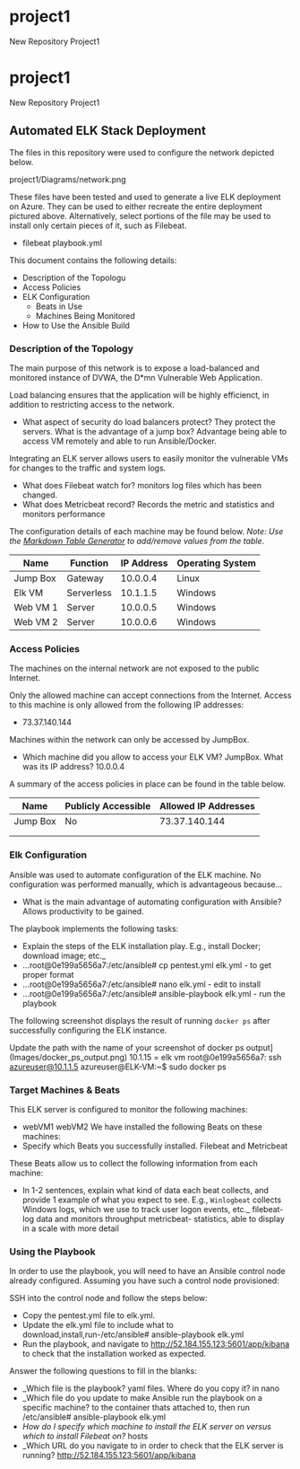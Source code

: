 # project1
New Repository Project1
# project1
New Repository Project1
## Automated ELK Stack Deployment

The files in this repository were used to configure the network depicted below.

project1/Diagrams/network.png

These files have been tested and used to generate a live ELK deployment on Azure. They can be used to either recreate the entire deployment pictured above. Alternatively, select portions of the file may be used to install only certain pieces of it, such as Filebeat.

  - filebeat playbook.yml

This document contains the following details:
- Description of the Topologu
- Access Policies
- ELK Configuration
  - Beats in Use
  - Machines Being Monitored
- How to Use the Ansible Build


### Description of the Topology

The main purpose of this network is to expose a load-balanced and monitored instance of DVWA, the D*mn Vulnerable Web Application.

Load balancing ensures that the application will be highly efficienct, in addition to restricting access to the network.
-  What aspect of security do load balancers protect? They protect the servers. What is the advantage of a jump box? Advantage being able to access VM remotely and able to run Ansible/Docker.

Integrating an ELK server allows users to easily monitor the vulnerable VMs for changes to the traffic and system logs.
- What does Filebeat watch for? monitors log files which has been changed.
- What does Metricbeat record? Records the metric and statistics and monitors performance

The configuration details of each machine may be found below.
_Note: Use the [Markdown Table Generator](http://www.tablesgenerator.com/markdown_tables) to add/remove values from the table_.

| Name     | Function  | IP Address | Operating System |
|----------|---------- |------------|------------------|
| Jump Box | Gateway   | 10.0.0.4   | Linux            |
| Elk VM   | Serverless| 10.1.1.5   | Windows          |
| Web VM 1 | Server    | 10.0.0.5   | Windows          |
| Web VM 2 | Server    | 10.0.0.6   | Windows          |


### Access Policies

The machines on the internal network are not exposed to the public Internet. 

Only the allowed machine can accept connections from the Internet. Access to this machine is only allowed from the following IP addresses:
- 73.37.140.144

Machines within the network can only be accessed by JumpBox.
- Which machine did you allow to access your ELK VM? JumpBox. What was its IP address? 10.0.0.4

A summary of the access policies in place can be found in the table below.

| Name     | Publicly Accessible | Allowed IP Addresses |
|----------|---------------------|----------------------|
| Jump Box |     No              | 73.37.140.144        |
|          |                     |                      |
|          |                     |                      |


### Elk Configuration

Ansible was used to automate configuration of the ELK machine. No configuration was performed manually, which is advantageous because...
- What is the main advantage of automating configuration with Ansible? Allows productivity to be gained.

The playbook implements the following tasks:
- Explain the steps of the ELK installation play. E.g., install Docker; download image; etc._
- ...root@0e199a5656a7:/etc/ansible# cp pentest.yml elk.yml	- to get proper format
- ...root@0e199a5656a7:/etc/ansible# nano elk.yml		- edit to install
- ...root@0e199a5656a7:/etc/ansible# ansible-playbook elk.yml	- run the playbook
	

The following screenshot displays the result of running `docker ps` after successfully configuring the ELK instance.

Update the path with the name of your screenshot of docker ps output](Images/docker_ps_output.png)
	10.1.15	= elk vm
root@0e199a5656a7: ssh azureuser@10.1.1.5
azureuser@ELK-VM:~$ sudo docker ps


### Target Machines & Beats

This ELK server is configured to monitor the following machines:
- webVM1 webVM2
We have installed the following Beats on these machines:
- Specify which Beats you successfully installed. Filebeat and Metricbeat

These Beats allow us to collect the following information from each machine:
- In 1-2 sentences, explain what kind of data each beat collects, and provide 1 example of what you expect to see. E.g., `Winlogbeat` collects Windows logs, which we use to track user logon events, etc._
	filebeat- log data and monitors throughput
	metricbeat- statistics, able to display in a scale with more detail
  
  
### Using the Playbook

In order to use the playbook, you will need to have an Ansible control node already configured. Assuming you have such a control node provisioned: 

SSH into the control node and follow the steps below:
- Copy the pentest.yml file to elk.yml.
- Update the elk.yml file to include what to download,install,run-/etc/ansible# ansible-playbook elk.yml	
- Run the playbook, and navigate to http://52.184.155.123:5601/app/kibana to check that the installation worked as expected.

 Answer the following questions to fill in the blanks:
- _Which file is the playbook? yaml files. Where do you copy it? in nano
- _Which file do you update to make Ansible run the playbook on a specific machine? to the container thats attached to, then run /etc/ansible# ansible-playbook elk.yml
- _How do I specify which machine to install the ELK server on versus which to install Filebeat on?_ hosts
- _Which URL do you navigate to in order to check that the ELK server is running? http://52.184.155.123:5601/app/kibana
